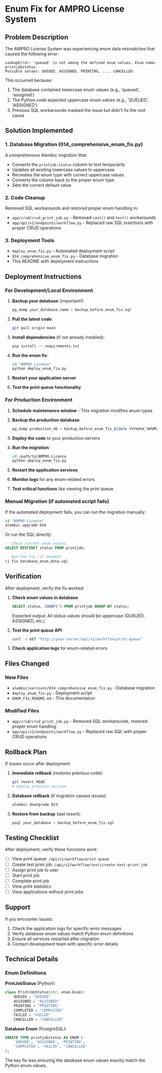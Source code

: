 # Enum Fix for AMPRO License System

## Problem Description

The AMPRO License System was experiencing enum data mismatches that caused the following error:

```
LookupError: 'queued' is not among the defined enum values. Enum name: printjobstatus. 
Possible values: QUEUED, ASSIGNED, PRINTING, ..., CANCELLED
```

This occurred because:
1. The database contained lowercase enum values (e.g., 'queued', 'assigned')
2. The Python code expected uppercase enum values (e.g., 'QUEUED', 'ASSIGNED')
3. Previous SQL workarounds masked the issue but didn't fix the root cause

## Solution Implemented

### 1. Database Migration (014_comprehensive_enum_fix.py)

A comprehensive Alembic migration that:
- Converts the `printjob.status` column to text temporarily
- Updates all existing lowercase values to uppercase
- Recreates the enum type with correct uppercase values
- Converts the column back to the proper enum type
- Sets the correct default value

### 2. Code Cleanup

Removed SQL workarounds and restored proper enum handling in:
- `app/crud/crud_print_job.py` - Removed `cast()` and `text()` workarounds
- `app/api/v1/endpoints/workflow.py` - Replaced raw SQL insertions with proper CRUD operations

### 3. Deployment Tools

- `deploy_enum_fix.py` - Automated deployment script
- `014_comprehensive_enum_fix.py` - Database migration
- This README with deployment instructions

## Deployment Instructions

### For Development/Local Environment

1. **Backup your database** (important!):
   ```bash
   pg_dump your_database_name > backup_before_enum_fix.sql
   ```

2. **Pull the latest code**:
   ```bash
   git pull origin main
   ```

3. **Install dependencies** (if not already installed):
   ```bash
   pip install -r requirements.txt
   ```

4. **Run the enum fix**:
   ```bash
   cd "AMPRO Licence"
   python deploy_enum_fix.py
   ```

5. **Restart your application server**

6. **Test the print queue functionality**

### For Production Environment

1. **Schedule maintenance window** - This migration modifies enum types

2. **Backup the production database**:
   ```bash
   pg_dump production_db > backup_before_enum_fix_$(date +%Y%m%d_%H%M%S).sql
   ```

3. **Deploy the code** to your production servers

4. **Run the migration**:
   ```bash
   cd /path/to/AMPRO-Licence
   python deploy_enum_fix.py
   ```

5. **Restart the application services**

6. **Monitor logs** for any enum-related errors

7. **Test critical functions** like viewing the print queue

### Manual Migration (if automated script fails)

If the automated deployment fails, you can run the migration manually:

```bash
cd "AMPRO Licence"
alembic upgrade 014
```

Or run the SQL directly:

```sql
-- Check current enum values
SELECT DISTINCT status FROM printjob;

-- Run the fix (if needed)
\i fix_database_enum_data.sql
```

## Verification

After deployment, verify the fix worked:

1. **Check enum values in database**:
   ```sql
   SELECT status, COUNT(*) FROM printjob GROUP BY status;
   ```
   Expected output: All status values should be uppercase (QUEUED, ASSIGNED, etc.)

2. **Test the print queue API**:
   ```bash
   curl -X GET "http://your-server/api/v1/workflow/print-queue"
   ```

3. **Check application logs** for enum-related errors

## Files Changed

### New Files
- `alembic/versions/014_comprehensive_enum_fix.py` - Database migration
- `deploy_enum_fix.py` - Deployment script  
- `ENUM_FIX_README.md` - This documentation

### Modified Files
- `app/crud/crud_print_job.py` - Removed SQL workarounds, restored proper enum handling
- `app/api/v1/endpoints/workflow.py` - Replaced raw SQL with proper CRUD operations

## Rollback Plan

If issues occur after deployment:

1. **Immediate rollback** (restores previous code):
   ```bash
   git revert HEAD
   # Deploy previous version
   ```

2. **Database rollback** (if migration causes issues):
   ```bash
   alembic downgrade 013
   ```

3. **Restore from backup** (last resort):
   ```bash
   psql your_database < backup_before_enum_fix.sql
   ```

## Testing Checklist

After deployment, verify these functions work:

- [ ] View print queue: `/api/v1/workflow/print-queue`
- [ ] Create test print job: `/api/v1/workflow/test/create-test-print-job`
- [ ] Assign print job to user
- [ ] Start print job
- [ ] Complete print job
- [ ] View print statistics
- [ ] View applications without print jobs

## Support

If you encounter issues:

1. Check the application logs for specific error messages
2. Verify database enum values match Python enum definitions
3. Ensure all services restarted after migration
4. Contact development team with specific error details

## Technical Details

### Enum Definitions

**PrintJobStatus** (Python):
```python
class PrintJobStatus(str, enum.Enum):
    QUEUED = "QUEUED"
    ASSIGNED = "ASSIGNED" 
    PRINTING = "PRINTING"
    COMPLETED = "COMPLETED"
    FAILED = "FAILED"
    CANCELLED = "CANCELLED"
```

**Database Enum** (PostgreSQL):
```sql
CREATE TYPE printjobstatus AS ENUM (
    'QUEUED', 'ASSIGNED', 'PRINTING', 
    'COMPLETED', 'FAILED', 'CANCELLED'
);
```

The key fix was ensuring the database enum values exactly match the Python enum values. 